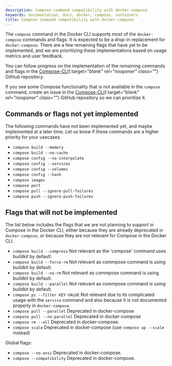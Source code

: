 ```yaml
---
description: Compose command compatibility with docker-compose
keywords: documentation, docs, docker, compose, containers
title: Compose command compatibility with docker-compose
---
```


The `compose` command in the Docker CLI supports most of the `docker-compose` commands and flags. It is expected to be a drop-in replacement for `docker-compose`. There are a few remaining flags that have yet to be implemented, and we are prioritizing these implementations based on usage metrics and user feedback.

You can follow progress on the implementation of the remaining commands and flags in the  [Compose-CLI](https://github.com/docker/compose-cli/issues/1283){:target="_blank" rel="noopener" class="_"} GitHub repository.

If you see some Compose functionality that is not available in the `compose` command, create an issue in the [Compose-CLI](https://github.com/docker/compose-cli/issues){:target="_blank" rel="noopener" class="_"} GitHub repository so we can prioritize it.

## Commands or flags not yet implemented

The following commands have not been implemented yet, and maybe implemented at a later time.
Let us know if these commands are a higher priority for your usecases.

* `compose build --memory`
* `compose build --no-cache`
* `compose config --no-interpolate`
* `compose config --services`
* `compose config --volumes`
* `compose config --hash`
* `compose images`
* `compose port`
* `compose pull --ignore-pull-failures`
* `compose push --ignore-push-failures`

## Flags that will not be implemented

The list below includes the flags that we are not planning to support in Compose in the Docker CLI,
either because they are already deprecated in `docker-compose`, or because they are not relevant for Compose in the Docker CLI.

* `compose build --compress` Not relevant as the 'compose' command uses buildkit by default.
* `compose build --force-rm` Not relevant as commpose command is using buildkit by default.
* `compose build --no-rm` Not relevant as commpose command is using buildkit by default.
* `compose build --parallel` Not relevant as commpose command is using buildkit by default.
* `compose ps --filter KEY-VALUE` Not relevant due to its complicated usage with the `service` command and also because it is not documented properly in `docker-compose`.
* `compose pull --parallel` Deprecated in docker-compose
* `compose pull --no-parallel` Deprecated in docker-compose
* `compose rm --all` Deprecated in docker-compose.
* `compose scale` Deprecated in docker-compose (use `compose up --scale` instead)

Global flags:

* `compose --no-ansi` Deprecated in docker-compose.
* `compose --compatibility` Deprecated in docker-compose.
